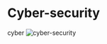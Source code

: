 # Cyber-security
cyber
![cyber-security](https://github.com/user-attachments/assets/a229c603-35f6-4fd4-82b1-a77519a32559)
